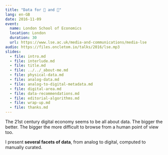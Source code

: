 ```yaml
---
title: "Data for 🙋 and 🤖"
lang: en-GB
date: 2016-11-09
event:
  name: London School of Economics
  location: London
  duration: 30
  url: https://www.lse.ac.uk/media-and-communications/media-lse
audio: https://files.oncletom.io/talks/2016/lse.mp3
slides:
  - file: intro.md
  - file: interlude.md
  - file: title.md
  - file: ../../_about-me.md
  - file: physical-data.md
  - file: analog-data.md
  - file: analog-to-digital-metadata.md
  - file: digital-area.md
  - file: data-recommendations.md
  - file: editorial-algorithms.md
  - file: wrap-up.md
  - file: thanks.md
---
```


The 21st century digital economy seems to be all about data. The bigger the better. The bigger the more difficult to browse from a human point of view too.

I present **several facets of data**, from analog to digital, computed to manually curated.
